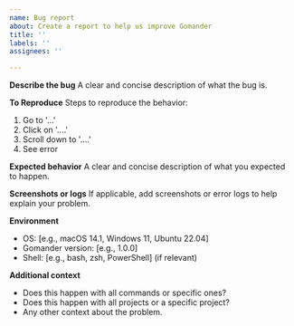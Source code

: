 ```yaml
---
name: Bug report
about: Create a report to help us improve Gomander
title: ''
labels: ''
assignees: ''

---
```


**Describe the bug**
A clear and concise description of what the bug is.

**To Reproduce**
Steps to reproduce the behavior:
1. Go to '...'
2. Click on '....'
3. Scroll down to '....'
4. See error

**Expected behavior**
A clear and concise description of what you expected to happen.

**Screenshots or logs**
If applicable, add screenshots or error logs to help explain your problem.

**Environment**
 - OS: [e.g., macOS 14.1, Windows 11, Ubuntu 22.04]
 - Gomander version: [e.g., 1.0.0]
 - Shell: [e.g., bash, zsh, PowerShell] (if relevant)

**Additional context**
- Does this happen with all commands or specific ones?
- Does this happen with all projects or a specific project?
- Any other context about the problem.
